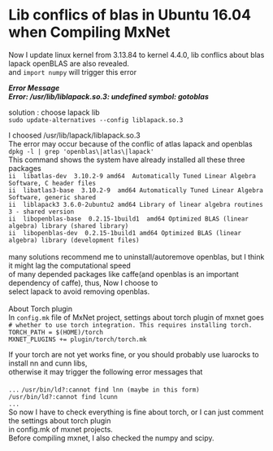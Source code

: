# Lib conflics of blas in Ubuntu 16.04 when Compiling MxNet  

Now I update linux kernel from 3.13.84 to kernel 4.4.0, lib conflics about blas lapack openBLAS are also revealed. </br>
and `import numpy` will trigger this error</br>

***Error Message***</br>
***Error: /usr/lib/liblapack.so.3: undefined symbol: gotoblas***</br>

solution : choose lapack lib</br>
`sudo update-alternatives --config liblapack.so.3`</br>

I choosed /usr/lib/lapack/liblapack.so.3</br>
The error may occur because of the conflic of atlas lapack and openblas</br>
`dpkg -l | grep 'openblas\|atlas\|lapack'`</br>
This command shows the system have already installed all these three packages</br>
`ii  libatlas-dev  3.10.2-9 amd64  Automatically Tuned Linear Algebra Software, C header files`</br>
`ii  libatlas3-base  3.10.2-9  amd64 Automatically Tuned Linear Algebra Software, generic shared`</br>
`ii  liblapack3 3.6.0-2ubuntu2 amd64 Library of linear algebra routines 3 - shared version`</br>
`ii  libopenblas-base  0.2.15-1build1  amd64 Optimized BLAS (linear algebra) library (shared library)`</br>
`ii  libopenblas-dev  0.2.15-1build1 amd64 Optimized BLAS (linear algebra) library (development files)`</br></br>
many solutions recommend me to uninstall/autoremove openblas, but I think it might lag the computational speed </br>
of many depended packages like caffe(and openblas is an important dependency of caffe), thus, Now I choose to </br>
select lapack to avoid removing openblas.</br></br>
About Torch plugin</br>
In `config.mk` file of MxNet project, settings about torch plugin of mxnet goes </br>
`# whether to use torch integration. This requires installing torch.`</br>
`TORCH_PATH = $(HOME)/torch`</br>
`MXNET_PLUGINS += plugin/torch/torch.mk`</br>

If your torch are not yet works fine, or you should probably use luarocks to install nn and cunn libs, </br>
otherwise it may trigger the following error messages that</br></br>
`...`
`/usr/bin/ld?:cannot find lnn (maybe in this form)`</br>
`/usr/bin/ld?:cannot find lcunn`</br>
`...`</br>
So now I have to check everything is fine about torch, or I can just comment the settings about torch plugin</br> 
in config.mk of mxnet projects.</br>
Before compiling mxnet, I also checked the numpy and scipy.
